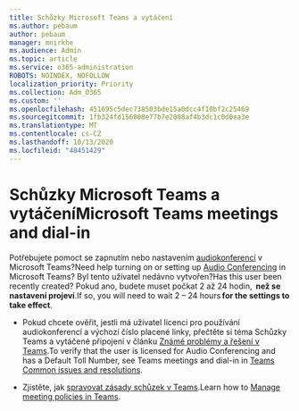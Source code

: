 ```yaml
---
title: Schůzky Microsoft Teams a vytáčení
ms.author: pebaum
author: pebaum
manager: mnirkhe
ms.audience: Admin
ms.topic: article
ms.service: o365-administration
ROBOTS: NOINDEX, NOFOLLOW
localization_priority: Priority
ms.collection: Adm_O365
ms.custom: ''
ms.openlocfilehash: 451695c5dec738503bde15a0dcc4f10bf2c25469
ms.sourcegitcommit: 1fb324fd156008e77b7e2008af4b3dc1c0d0ea3e
ms.translationtype: MT
ms.contentlocale: cs-CZ
ms.lasthandoff: 10/13/2020
ms.locfileid: "48451429"
---
```

# <a name="microsoft-teams-meetings-and-dial-in"></a><span data-ttu-id="aebf9-102">Schůzky Microsoft Teams a vytáčení</span><span class="sxs-lookup"><span data-stu-id="aebf9-102">Microsoft Teams meetings and dial-in</span></span>

<span data-ttu-id="aebf9-103">Potřebujete pomoct se zapnutím nebo nastavením [audiokonferencí](https://docs.microsoft.com/microsoftteams/audio-conferencing-in-office-365) v Microsoft Teams?</span><span class="sxs-lookup"><span data-stu-id="aebf9-103">Need help turning on or setting up [Audio Conferencing](https://docs.microsoft.com/microsoftteams/audio-conferencing-in-office-365) in Microsoft Teams?</span></span> <span data-ttu-id="aebf9-104">Byl tento uživatel nedávno vytvořen?</span><span class="sxs-lookup"><span data-stu-id="aebf9-104">Has this user been recently created?</span></span> <span data-ttu-id="aebf9-105">Pokud ano, budete muset počkat 2 až 24 hodin,  **než se nastavení projeví**.</span><span class="sxs-lookup"><span data-stu-id="aebf9-105">If so, you will need to wait 2 – 24 hours **for the settings to take effect**.</span></span>

- <span data-ttu-id="aebf9-106">Pokud chcete ověřit, jestli má uživatel licenci pro používání audiokonferencí a výchozí číslo placené linky, přečtěte si téma Schůzky Teams a vytáčené připojení v článku [Známé problémy a řešení v Teams](https://docs.microsoft.com/microsoftteams/known-issues).</span><span class="sxs-lookup"><span data-stu-id="aebf9-106">To verify that the user is licensed for Audio Conferencing and has a Default Toll Number, see Teams meetings and dial-in in [Teams Common issues and resolutions](https://docs.microsoft.com/microsoftteams/known-issues).</span></span>

- <span data-ttu-id="aebf9-107">Zjistěte, jak [spravovat zásady schůzek v Teams](https://docs.microsoft.com/microsoftteams/meeting-policies-in-teams).</span><span class="sxs-lookup"><span data-stu-id="aebf9-107">Learn how to [Manage meeting policies in Teams](https://docs.microsoft.com/microsoftteams/meeting-policies-in-teams).</span></span> 

